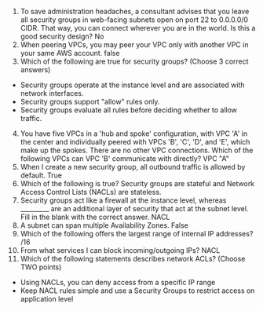 

1. To save administration headaches, a consultant advises that you leave all security groups in web-facing subnets open on port 22 to 0.0.0.0/0 CIDR. That way, you can connect wherever you are in the world. Is this a good security design?
No
2. When peering VPCs, you may peer your VPC only with another VPC in your same AWS account.
false
3. Which of the following are true for security groups? (Choose 3 correct answers)
- Security groups operate at the instance level and are associated with network interfaces.
- Security groups support "allow" rules only.
- Security groups evaluate all rules before deciding whether to allow traffic.
4. You have five VPCs in a 'hub and spoke' configuration, with VPC 'A' in the center and individually peered with VPCs 'B', 'C', 'D', and 'E', which make up the spokes. There are no other VPC connections. Which of the following VPCs can VPC 'B' communicate with directly?
VPC "A"
5. When I create a new security group, all outbound traffic is allowed by default.
True
6. Which of the following is true?
Security groups are stateful and Network Access Control Lists (NACLs) are stateless.
7. Security groups act like a firewall at the instance level, whereas _________ are an additional layer of security that act at the subnet level. Fill in the blank with the correct answer.
NACL
8. A subnet can span multiple Availability Zones.
False
9. Which of the following offers the largest range of internal IP addresses?
/16
10. From what services I can block incoming/outgoing IPs?
NACL
11. Which of the following statements describes network ACLs? (Choose TWO points)
- Using NACLs, you can deny access from a specific IP range
- Keep NACL rules simple and use a Security Groups to restrict access on application level



